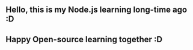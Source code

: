 <h2>Hello, this is my Node.js learning long-time ago :D</h2>
<h2>Happy Open-source learning together :D</h2>
